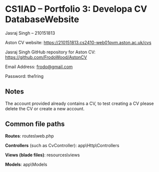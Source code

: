 # CS1IAD – Portfolio 3: Developa CV DatabaseWebsite
Jasraj Singh – 210151813

Aston CV website: https://210151813.cs2410-web01pvm.aston.ac.uk/cvs

Jasraj Singh GitHub repository for Aston CV: https://github.com/FrodoWood/AstonCV

Email Address: frodo@gmail.com 

Password: the1ring

## Notes

The account provided already contains a CV, to test creating a CV please delete the CV or create a new account.

## Common file paths
**Routes**: routes\web.php

**Controllers** (such as CvController): app\Http\Controllers

**Views (blade files)**: resources\views

**Models**: app\Models
